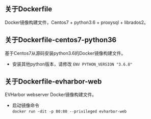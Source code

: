 ## 关于Dockerfile
Docker镜像构建文件，Centos7 + python3.6 + proxysql + librados2。

## 关于Dockerfile-centos7-python36
基于Centos7从源码安装python3.6的Docker镜像构建文件。   
* 安装其他python版本，请修改 `ENV PYTHON_VERSION "3.6.8"`

## 关于Dockerfile-evharbor-web
EVHarbor webserver Docker镜像构建文件。
* 启动镜像命令   
`docker run -dit -p 80:80 --privileged evharbor-web`




